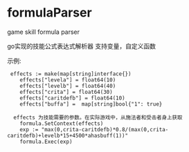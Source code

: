 # formulaParser
game skill formula parser

go实现的技能公式表达式解析器
支持变量，自定义函数

示例:
```
 effects := make(map[string]interface{})
	effects["levela"] = float64(10)
	effects["levelb"] = float64(40)
	effects["crita"] = float64(30)
	effects["caritdefb"] = float64(10)
	effects["buffa"] =  map[string]bool{"1": true}
  
  effects 为技能需要的参数。在实际游戏中，从施法者和受击者身上获取
	formula.SetContext(effects)
	exp := "max(0,crita-caritdefb)*0.8/(max(0,crita-caritdefb)+levelb*15+4500*ahasbuff(1))"
	formula.Exec(exp)
```
 
